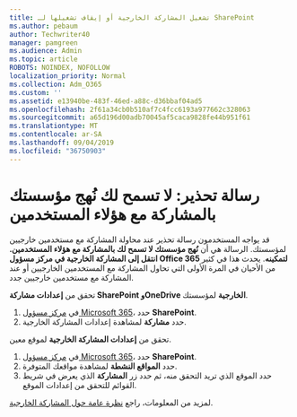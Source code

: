 ```yaml
---
title: تشغيل المشاركة الخارجية أو إيقاف تشغيلها لـ SharePoint
ms.author: pebaum
author: Techwriter40
manager: pamgreen
ms.audience: Admin
ms.topic: article
ROBOTS: NOINDEX, NOFOLLOW
localization_priority: Normal
ms.collection: Adm_O365
ms.custom: ''
ms.assetid: e13940be-483f-46ed-a88c-d36bbaf04ad5
ms.openlocfilehash: 2f61a34cb0b510af7c4fcc6193a977662c328063
ms.sourcegitcommit: a65d196d00adb70045af5caca9828fe44b951f61
ms.translationtype: MT
ms.contentlocale: ar-SA
ms.lasthandoff: 09/04/2019
ms.locfileid: "36750903"
---
```

# <a name="warning-message-your-organizations-policies-dont-allow-you-to-share-with-these-users"></a>رسالة تحذير: لا تسمح لك نُهج مؤسستك بالمشاركة مع هؤلاء المستخدمين

قد يواجه المستخدمون رسالة تحذير عند محاولة المشاركة مع مستخدمين خارجيين لمؤسستك. الرسالة هي أن **نُهج مؤسستك لا تسمح لك بالمشاركة مع هؤلاء المستخدمين. انتقل إلى المشاركة الخارجية في مركز مسؤول Office 365 لتمكينه**. يحدث هذا في كثير من الأحيان في المرة الأولى التي تحاول المشاركة مع المستخدمين الخارجيين أو عند المشاركة مع مستخدمين خارجيين جدد.

تحقق من **إعدادات مشاركة SharePoint وOneDrive الخارجية** لمؤسستك.

1. في [مركز مسؤول Microsoft 365](https://admin.microsoft.com/AdminPortal/Home#/homepage">https://admin.microsoft.com/)، حدد **SharePoint**.
3. حدد **مشاركة** لمشاهدة إعدادات المشاركة الخارجية.

تحقق من **إعدادات المشاركة الخارجية** لموقع معين.

1. في [مركز مسؤول Microsoft 365](https://admin.microsoft.com/AdminPortal/Home#/homepage">https://admin.microsoft.com/)، حدد **SharePoint**.
2. حدد **المواقع النشطة** لمشاهدة مواقعك المتوفرة.
3. حدد الموقع الذي تريد التحقق منه، ثم حدد زر **المشاركة** الذي يعرض في شريط القوائم للتحقق من إعدادات الموقع.

لمزيد من المعلومات، راجع [نظرة عامة حول المشاركة الخارجية](https://docs.microsoft.com/sharepoint/external-sharing-overview).